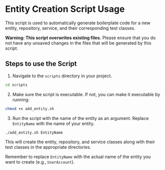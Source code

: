 # Entity Creation Script Usage

This script is used to automatically generate boilerplate code for a new entity, repository, service, and their corresponding test classes.

**Warning: This script overwrites existing files.** 
Please ensure that you do not have any unsaved changes in the files that will be generated by this script.

## Steps to use the Script

1. Navigate to the `scripts` directory in your project.

```bash
cd scripts
```

2. Make sure the script is executable. If not, you can make it executable by running:

```bash
chmod +x add_entity.sh
```

3. Run the script with the name of the entity as an argument. Replace `EntityName` with the name of your entity.

```bash
./add_entity.sh EntityName
```

This will create the entity, repository, and service classes along with their test classes in the appropriate directories.

Remember to replace `EntityName` with the actual name of the entity you want to create (e.g., `UserAccount`).